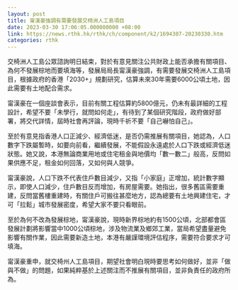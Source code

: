 ```yaml
---
layout: post
title: 甯漢豪強調有需要發展交椅洲人工島項目
date: 2023-03-30 17:06:05.000000000 +08:00
link: https://news.rthk.hk/rthk/ch/component/k2/1694307-20230330.htm
categories: rthk
---
```


交椅洲人工島公眾諮詢明日結束，對於有意見關注公共財政上能否承擔有關項目、為何不發展棕地而要填海等，發展局局長甯漢豪強調，有需要發展交椅洲人工島項目，根據政府的香港「2030+」規劃研究，估算未來30年需要6000公頃土地，因此需要有土地配合需求。

甯漢豪在一個座談會表示，目前有關工程估算約5800億元，仍未有最詳細的工程設計，希望不要「未學行，就問如何走」，有待到了某個研究階段，政府做好部署，將交代詳情，屆時社會再評論，現時千祈不要「自己嚇怕自己」。

至於有意見指香港人口正減少、經濟低迷，是否仍需推展有關項目，她認為，人口數字下跌屬暫時，如要向前看，繼續發展，不能假設永遠處於人口下跌或經濟低迷狀態。她又說，本港無論商業用地或住宅租金與地價均「數一數二」般高，反問如果供應不足，租金如何回落，又如何與人競爭。

甯漢豪說，人口下跌不代表住戶數目減少，又指「小家庭」正增加，統計數字顯示，即使人口減少，住戶數目反而增加，有房屋需要。她指出，很多舊區需要重建，反問當舊樓重建時，有關住戶可搬往甚麼地方，認為總要有土地興建住宅，才可「拉鬆」城市發展密度，希望大家不要只看眼前。

至於為何不改為發展棕地，甯漢豪說，現時新界棕地約有1500公頃，北部都會區發展計劃將影響當中1000公頃棕地，涉及物流業及鄉郊工業，當局希望盡量避免影響有關作業，因此需要新造土地，本港有嚴謹環境評估程序，需要符合要求才可填海。

甯漢豪重申，就交椅州人工島項目，期望社會明白現時要思考如何做好，並非「做與不做」的問題，如果純粹基於上述關注而不推展有關項目，並非負責任的政府所為。

